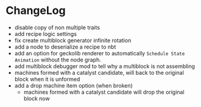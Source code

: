 # ChangeLog

* disable copy of non multiple traits
* add recipe logic settings
* fix create multiblock generator infinite rotation
* add a node to deserialize a recipe to nbt
* add an option for geckolib renderer to automatically `Schedule State Animation` without the node graph.
* add multiblock debugger mod to tell why a multiblock is not assembling
* machines formed with a catalyst candidate, will back to the original block when it is unformed
* add a drop machine item option (when broken)
  - machines formed with a catalyst candidate will drop the original block now

